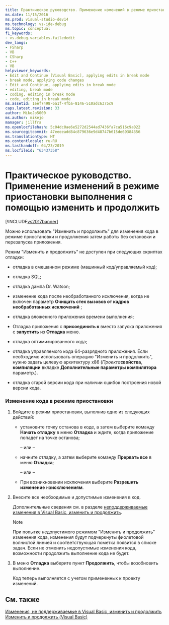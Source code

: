 ```yaml
---
title: Практическое руководство. Применение изменений в режиме приостановки выполнения с помощью изменить и продолжить | Документация Майкрософт
ms.date: 11/15/2016
ms.prod: visual-studio-dev14
ms.technology: vs-ide-debug
ms.topic: conceptual
f1_keywords:
- vs.debug.variables.failededit
dev_langs:
- FSharp
- VB
- CSharp
- C++
- VB
helpviewer_keywords:
- Edit and Continue [Visual Basic], applying edits in break mode
- break mode, applying code changes
- Edit and Continue, applying edits in break mode
- editing, break mode
- coding, editing in break mode
- code, editing in break mode
ms.assetid: 1eef7498-6a1f-4fba-8146-510adc6375c9
caps.latest.revision: 33
author: MikeJo5000
ms.author: mikejo
manager: jillfra
ms.openlocfilehash: 5c04dc0ae6e5272d2544ad7436fa7ca516c9a022
ms.sourcegitcommit: 47eeeeadd84c879636e9d48747b615de69384356
ms.translationtype: HT
ms.contentlocale: ru-RU
ms.lasthandoff: 04/23/2019
ms.locfileid: "63437358"
---
```

# <a name="how-to-apply-edits-in-break-mode-with-edit-and-continue"></a>Практическое руководство. Применение изменений в режиме приостановки выполнения с помощью изменить и продолжить
[!INCLUDE[vs2017banner](../includes/vs2017banner.md)]

Можно использовать "Изменить и продолжить" для изменения кода в режиме приостановки и продолжения затем работы без остановки и перезапуска приложения.  
  
 Режим "Изменить и продолжить" не доступен при следующих скриптах отладки:  
  
- отладка в смешанном режиме (машинный код/управляемый код);  
  
- отладка SQL;  
  
- отладка дампа Dr. Watson;  
  
- изменение кода после необработанного исключения, когда не включен параметр **Очищать стек вызовов от кадров необработанных исключений** ;  
  
- отладка вложенного приложения времени выполнения;  
  
- Отладка приложения с **присоединить к** вместо запуска приложения с **запустить** из **Отладка** меню.  
  
- отладка оптимизированного кода;  
  
- отладка управляемого кода 64-разрядного приложения. Если необходимо использовать операцию "Изменить и продолжить", нужно задать целевую архитектуру x86 (_Проекта_**свойства**, **компиляции** вкладке **Дополнительные параметры компилятора** параметр.).  
  
- отладка старой версии кода при наличии ошибок построения новой версии кода.  
  
### <a name="to-edit-code-in-break-mode"></a>Изменение кода в режиме приостановки  
  
1. Войдите в режим приостановки, выполнив одно из следующих действий:  
  
    - установите точку останова в коде, а затем выберите команду **Начать отладку** в меню **Отладка** и ждите, когда приложение попадет на точке останова;  
  
         – или –  
  
    - начните отладку, а затем выберите команду **Прервать все** в меню **Отладка**;  
  
         – или –  
  
    - При возникновении исключения выберите **Разрешить изменение** на**исключениям**.  
  
2. Внесите все необходимые и допустимые изменения в код.  
  
     Дополнительные сведения см. в разделе [неподдерживаемые изменения в Visual Basic, изменить и продолжить](../debugger/unsupported-edits-in-visual-basic-edit-and-continue.md).  
  
    > [!NOTE]
    > При попытке недопустимого режимом "Изменить и продолжить" изменения кода, изменения будут подчеркнуты фиолетовой волнистой линией и соответствующая пометка появится в списке задач. Если не отменить недопустимые изменения кода, возможности продолжить выполнение кода не будет.  
  
3. В меню **Отладка** выберите пункт **Продолжить**, чтобы возобновить выполнение.  
  
     Код теперь выполняется с учетом примененных к проекту изменений.  
  
## <a name="see-also"></a>См. также  
 [Изменения, не поддерживаемые в Visual Basic, изменить и продолжить](../debugger/unsupported-edits-in-visual-basic-edit-and-continue.md)   
 [Изменить и продолжить (Visual Basic)](../debugger/edit-and-continue-visual-basic.md)

